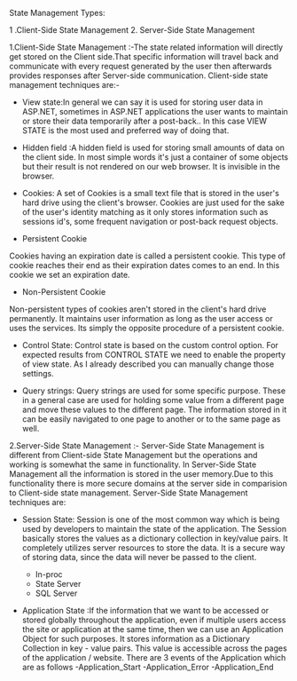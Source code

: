 State Management Types:

1 .Client-Side State Management       2. Server-Side State Management

1.Client-Side State Management :-The state related information will directly get stored on the Client side.That specific information will travel back and communicate with every request
generated by the user then afterwards provides responses after Server-side communication.
Client-side state management techniques are:-
- View state:In general we can say it is used for storing user data in ASP.NET, sometimes in ASP.NET applications the user wants to maintain or store their data temporarily after a post-back.. In this case VIEW STATE is the most used and preferred way of doing that.
 
- Hidden field :A hidden field is used for storing small amounts of data on the client side. In most simple words it's just a container of some objects but their result is not rendered on our web browser. It is invisible in the browser.

- Cookies: A set of Cookies is a small text file that is stored in the user's hard drive using the client's browser. Cookies are just used for the sake of the user's identity matching as it only stores information such as sessions id's, some frequent navigation or post-back request objects.
- Persistent Cookie
 
Cookies having an expiration date is called a persistent cookie. This type of cookie reaches their end as their expiration dates comes to an end. In this cookie we set an expiration date.
- Non-Persistent Cookie
 
Non-persistent types of cookies aren't stored in the client's hard drive permanently. It maintains user information as long as the user access or uses the services. Its simply the opposite procedure of a persistent cookie.

- Control State: Control state is based on the custom control option. For expected results from CONTROL STATE we need to enable the property of view state. As I already described you can manually change those settings.

- Query strings: Query strings are used for some specific purpose. These in a general case are used for holding some value from a different page and move these values to the different page. The information stored in it can be easily navigated to one page to another or to the same page as well.

2.Server-Side State Management :- Server-Side State Management is different from Client-side State Management but the operations and working is somewhat the same in functionality.
In Server-Side State Management all the information is stored in the user memory.Due to this functionality there is more secure domains at the server side in comparision to 
Client-side state management.
Server-Side State Management techniques are:

 - Session State: Session is one of the most common way which is being used by developers to maintain the state of the application. The Session basically stores the values as a dictionary collection in key/value pairs. It completely utilizes server resources to store the data. It is a secure way of storing data, since the data will never be passed to the client.
   * In-proc
   * State Server
   * SQL Server
   
 - Application State :If the information that we want to be accessed or stored globally throughout the application, even if multiple users access the site or application at the same time, then we can use an Application Object for such purposes.
It stores information as a Dictionary Collection in key - value pairs. This value is accessible across the pages of the application / website.
There are 3 events of the Application which are as follows
-Application_Start
-Application_Error
-Application_End
